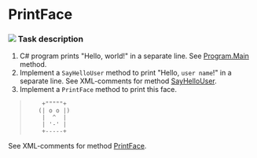 # PrintFace

### ![](/Pictures/todo.png) Task description

1. C# program prints "Hello, world!" in a separate line. See [Program.Main](PrintFace/Program.cs#L11) method.     
2. Implement a `SayHelloUser` method to print "Hello, `user name`!" in a separate line. See XML-comments for method [SayHelloUser](/PrintFace/Program.cs#L20).  
3. Implement a `PrintFace` method to print this face.   
>         +"""""+ 
>        (| o o |)                                             
>         |  ^  |                                                 
>         | '-' |   
>         +-----+
See XML-comments for method [PrintFace](/PrintFace/Program.cs#L33).